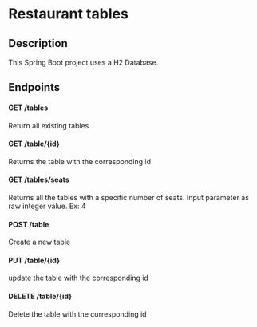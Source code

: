 # Restaurant tables

## Description
This Spring Boot project uses a H2 Database. 

## Endpoints
#### GET /tables
Return all existing tables

#### GET /table/{id} 
Returns the table with the corresponding id 

#### GET /tables/seats 
Returns all the tables with a specific number of seats. Input parameter as raw integer value. Ex: 4 

#### POST /table 
Create a new table 

#### PUT /table/{id} 
update the table with the corresponding id 

#### DELETE /table/{id} 
Delete the table with the corresponding id 

